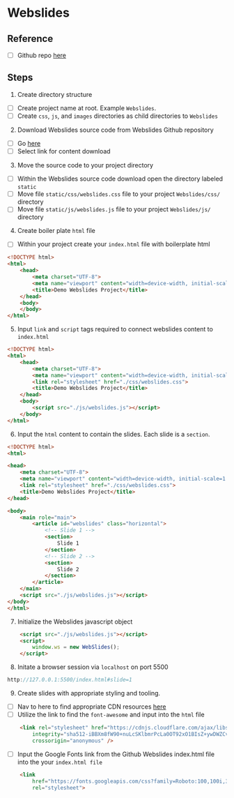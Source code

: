 # Webslides

## Reference
- [ ] Github repo [here](https://github.com/webslides/WebSlides)

## Steps
1. Create directory structure
- [ ] Create project name at root. Example `Webslides`. 
- [ ] Create `css`, `js`, and `images` directories as child directories to `Webslides`

2. Download Webslides source code from Webslides Github repository
- [ ] Go [here](https://github.com/webslides/WebSlides)
- [ ] Select link for content download

3. Move the source code to your project directory
- [ ] Within the Webslides source code download open the directory labeled `static`
- [ ] Move file `static/css/webslides.css` file to your project `Webslides/css/` directory
- [ ] Move file `static/js/webslides.js` file to your project `Webslides/js/` directory

4. Create boiler plate `html` file
- [ ] Within your project create your `index.html` file with boilerplate html

```html 
<!DOCTYPE html>
<html>
    <head>
        <meta charset="UTF-8">
        <meta name="viewport" content="width=device-width, initial-scale=1.0">
        <title>Demo Webslides Project</title>
    </head>
    <body>
    </body>
</html>
```

5. Input `link` and `script` tags required to connect webslides content to `index.html`

```html
<!DOCTYPE html>
<html>
    <head>
        <meta charset="UTF-8">
        <meta name="viewport" content="width=device-width, initial-scale=1.0">
        <link rel="stylesheet" href="./css/webslides.css">
        <title>Demo Webslides Project</title>
    </head>
    <body>
        <script src="./js/webslides.js"></script>
    </body>
</html>
```

6. Input the `html` content to contain the slides. Each slide is a `section`.

```html
<!DOCTYPE html>
<html>

<head>
    <meta charset="UTF-8">
    <meta name="viewport" content="width=device-width, initial-scale=1.0">
    <link rel="stylesheet" href="./css/webslides.css">
    <title>Demo Webslides Project</title>
</head>

<body>
    <main role="main">
        <article id="webslides" class="horizontal">
            <!-- Slide 1 -->
            <section>
                Slide 1
            </section>
            <!-- Slide 2 -->
            <section>
                Slide 2
            </section>
        </article>
    </main>
    <script src="./js/webslides.js"></script>
</body>
</html>
```

7. Initialize the Webslides javascript object 

```html
    <script src="./js/webslides.js"></script>
    <script>
        window.ws = new WebSlides();
    </script>
```

8. Initate a browser session via `localhost` on port 5500

```javascript
http://127.0.0.1:5500/index.html#slide=1
```

9. Create slides with appropriate styling and tooling. 
- [ ] Nav to here to find appropriate CDN resources [here](https://cdnjs.com/)
- [ ] Utilize the link to find the `font-awesome` and input into the `html` file

```html 
    <link rel="stylesheet" href="https://cdnjs.cloudflare.com/ajax/libs/font-awesome/5.15.3/css/all.min.css"
        integrity="sha512-iBBXm8fW90+nuLcSKlbmrPcLa0OT92xO1BIsZ+ywDWZCvqsWgccV3gFoRBv0z+8dLJgyAHIhR35VZc2oM/gI1w=="
        crossorigin="anonymous" />
```

- [ ] Input the Google Fonts link from the Github Webslides index.html file into the your `index.html file`

```html 
    <link
        href="https://fonts.googleapis.com/css?family=Roboto:100,100i,300,300i,400,400i,700,700i%7CMaitree:200,300,400,600,700&amp;subset=latin-ext"
        rel="stylesheet">
```
